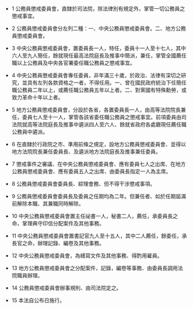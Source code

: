 * 1 公務員懲戒委員會，直隸於司法院，除法律別有規定外，掌管一切公務員之懲戒事宜。

* 2 公務員懲戒委員會分左列二種：一、中央公務員懲戒委員會。二、地方公務員懲戒委員會。

* 3 中央公務員懲戒委員會，置委員長一人，特任，委員十一人至十七人，其中六人至九人簡任，餘就現任最高法院庭長及推事中簡派，兼任，掌管全國薦任職以上公務員及中央各官署委任職公務員之懲戒事宜。

* 4 中央公務員懲戒委員會專任委員，非年滿三十歲，於政治、法律有深切之研究，並具有左列各款資格之一者，不得任用。一、曾在國民政府統治下任簡任職公務員二年以上，或薦任職公務員五年以上者。二、對黨國有特殊勳勞，或致力革命十年以上者。

* 5 地方公務員懲戒委員會，分設於各省，各置委員長一人，由高等法院院長兼任，委員七人至十一人，掌管各該省委任職公務員之懲戒事宜。前項委員由司法院就高等法院庭長及推事中遴派四人至六人、餘就省政府各處廳現任薦任職公務員中遴派。

* 6 在直隸於行政院之市、準用前條之規定，設地方公務員懲戒委員會、並得以地方法院院長兼任委員長、及遴派地方法院庭長及推事兼任委員。

* 7 懲戒事件之審議、在中央公務員懲戒委員會、應有委員七人之出席、在地方公務員懲戒委員會、應有委員五人之出席、由委員長指定一人為主席。

* 8 公務員懲戒委員會委員長、綜理會務、但不得干涉懲戒事項。

* 9 公務員懲戒委員會委員長及委員之任期均為二年。但兼任者、如於任期屆滿前解除本職、其兼職同時解除。

* 10 中央公務員懲戒委員會置主任祕書一人，秘書二人，薦任，承委員長之命，掌理典守印信分配案件及其他事務。

* 11 中央公務員懲戒委員會置書記官九人至十五人，其中二人薦任，餘委任，承長官之命，辦理記錄、編卷及其他事務。

* 12 中央公務員懲戒委員會，為繕寫文件及其他事務、得酌用雇員。

* 13 地方公務員懲戒委員會之分配案件，記錄，編卷等事務、由委員長調用法院職員辦理。

* 14 公務員懲戒委員會辦事規則、由司法院定之。

* 15 本法自公布日施行。

